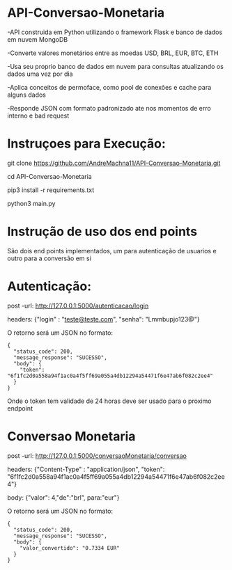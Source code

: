 # API-Conversao-Monetaria
-API construida em Python utilizando o framework Flask e banco de dados em nuvem MongoDB

-Converte valores monetários entre as moedas USD, BRL, EUR, BTC, ETH

-Usa seu proprio banco de dados em nuvem para consultas atualizando os dados uma vez por dia

-Aplica conceitos de permoface, como pool de conexões e cache para alguns dados

-Responde JSON com formato padronizado ate nos momentos de erro interno e bad request

# Instruçoes para Execução:
git clone https://github.com/AndreMachna11/API-Conversao-Monetaria.git

cd API-Conversao-Monetaria

pip3 install -r requirements.txt

python3 main.py

# Instrução de uso dos end points
São dois end points implementados, um para autenticação de usuarios e outro para a conversão em si

# Autenticação:
post -url: http://127.0.0.1:5000/autenticacao/login

headers: {"login" : "teste@teste.com", "senha": "Lmmbupjo123@"}
  
O retorno será um JSON no formato:

    {
      "status_code": 200,
      "message_response": "SUCESSO",
      "body": {
        "token": "6f1fc2d0a558a94f1ac0a4f5ff69a055a4db12294a54471f6e47ab6f082c2ee4"
      }
    }

Onde o token tem validade de 24 horas deve ser usado para o proximo endpoint

# Conversao Monetaria
post -url: http://127.0.0.1:5000/conversaoMonetaria/conversao

headers: {"Content-Type" : "application/json", "token": "6f1fc2d0a558a94f1ac0a4f5ff69a055a4db12294a54471f6e47ab6f082c2ee4"}

body: {"valor": 4,"de":"brl", para:"eur"}

O retorno será um JSON no formato:

    {
      "status_code": 200,
      "message_response": "SUCESSO",
      "body": {
        "valor_convertido": "0.7334 EUR"
      }
    }


